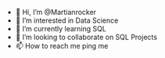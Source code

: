 - 👋 Hi, I’m @Martianrocker
- 👀 I’m interested in Data Science
- 🌱 I’m currently learning SQL
- 💞️ I’m looking to collaborate on SQL Projects
- 📫 How to reach me ping me

<!---
Martianrocker/Martianrocker is a ✨ special ✨ repository because its `README.md` (this file) appears on your GitHub profile.
You can click the Preview link to take a look at your changes.
--->
